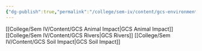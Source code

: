 ```yaml
---
{"dg-publish":true,"permalink":"/college/sem-iv/content/gcs-environmental-impacts/"}
---
```


[[College/Sem IV/Content/GCS  Animal Impact\|GCS  Animal Impact]]
[[College/Sem IV/Content/GCS Rivers\|GCS Rivers]]
[[College/Sem IV/Content/GCS Soil Impact\|GCS Soil Impact]]

